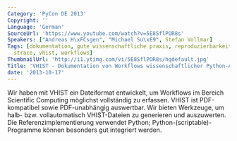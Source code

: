 ```yaml
---
Category: 'PyCon DE 2013'
Copyright: ''
Language: 'German'
SourceUrl: 'https://www.youtube.com/watch?v=5E8SflPOR8s'
Speakers: ["Andreas H\xFCsgen", "Michael Su\xE9", Stefan Vollmar]
Tags: [dokumentation, gute wissenschaftliche praxis, reproduzierbarkeit bei scienti,
  strace, vhist, workflows]
ThumbnailUrl: 'http://i1.ytimg.com/vi/5E8SflPOR8s/hqdefault.jpg'
Title: 'VHIST - Dokumentation von Workflows wissenschaftlicher Python-Anwendungen'
date: '2013-10-17'
---
```

Wir haben mit VHIST ein Dateiformat entwickelt, um Workflows im Bereich Scientific Computing  möglichst vollständig zu erfassen. VHIST ist PDF-kompatibel sowie PDF-unabhängig auswertbar. Wir bieten Werkzeuge, um halb- bzw. vollautomatisch VHIST-Dateien zu generieren und auszuwerten. Die Referenzimplementierung verwendet Python; Python-(scriptable)-Programme können besonders gut integriert werden.

